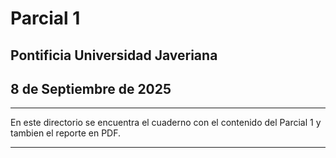 # **Parcial 1**

## Pontificia Universidad Javeriana
## 8 de Septiembre de 2025

<hr>
En este directorio se encuentra el cuaderno con el contenido del Parcial 1 y tambien el reporte en PDF.
<hr>
